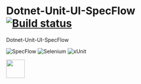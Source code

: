 # Dotnet-Unit-UI-SpecFlow [![Build status](https://lachgar.visualstudio.com/Dotnet-Unit-UI-SpecFlow/_apis/build/status/Dotnet-Unit-UI-SpecFlow-ASP.NET%20Core-CI)](https://lachgar.visualstudio.com/Dotnet-Unit-UI-SpecFlow/_build/latest?definitionId=9)

Dotnet-Unit-UI-SpecFlow

![SpecFlow](https://jfiaffe.files.wordpress.com/2015/07/specflow-logo.png)
![Selenium](https://flood.io/wp-content/uploads/2015/05/selenium-logo-DB9103D7CF-seeklogo.com_.png)
![xUnit](https://pbs.twimg.com/profile_images/3518457222/ca5a327feb49ddfe1f4b11548907e5a1_400x400.png)



<p>
    <img src="https://jfiaffe.files.wordpress.com/2015/07/specflow-logo.png" height="50" />
</p>
